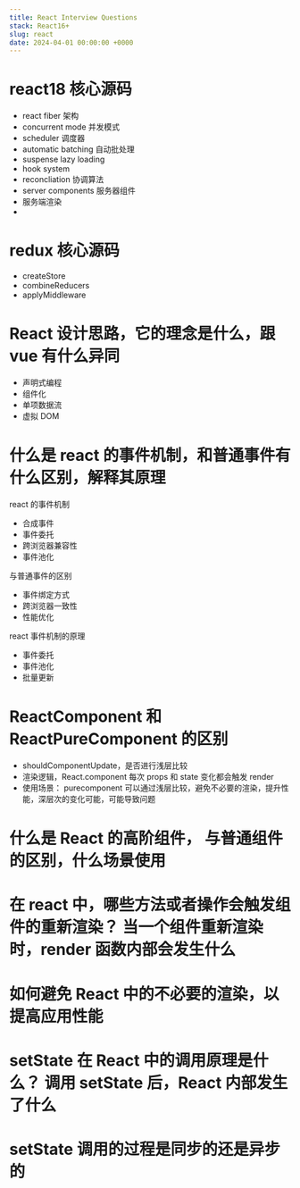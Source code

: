 ```yaml
---
title: React Interview Questions
stack: React16+
slug: react
date: 2024-04-01 00:00:00 +0000
---
```


# react18 核心源码

- react fiber 架构
- concurrent mode 并发模式
- scheduler 调度器
- automatic batching 自动批处理
- suspense lazy loading
- hook system
- reconcliation 协调算法
- server components 服务器组件
- 服务端渲染
-

# redux 核心源码

- createStore
- combineReducers
- applyMiddleware

# React 设计思路，它的理念是什么，跟 vue 有什么异同

- 声明式编程
- 组件化
- 单项数据流
- 虚拟 DOM

# 什么是 react 的事件机制，和普通事件有什么区别，解释其原理

react 的事件机制

- 合成事件
- 事件委托
- 跨浏览器兼容性
- 事件池化

与普通事件的区别

- 事件绑定方式
- 跨浏览器一致性
- 性能优化

react 事件机制的原理

- 事件委托
- 事件池化
- 批量更新

# ReactComponent 和 ReactPureComponent 的区别

- shouldComponentUpdate，是否进行浅层比较
- 渲染逻辑，React.component 每次 props 和 state 变化都会触发 render
- 使用场景： purecomponent 可以通过浅层比较，避免不必要的渲染，提升性能，深层次的变化可能，可能导致问题

# 什么是 React 的高阶组件， 与普通组件的区别，什么场景使用

# 在 react 中，哪些方法或者操作会触发组件的重新渲染？ 当一个组件重新渲染时，render 函数内部会发生什么

# 如何避免 React 中的不必要的渲染，以提高应用性能

# setState 在 React 中的调用原理是什么？ 调用 setState 后，React 内部发生了什么

# setState 调用的过程是同步的还是异步的
